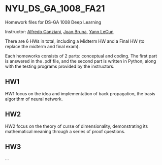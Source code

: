 # NYU_DS_GA_1008_FA21
Homework files for DS-GA 1008 Deep Learning

Instructor: [Alfredo Canziani](https://atcold.github.io/), [Joan Bruna](https://cims.nyu.edu/~bruna/), [Yann LeCun](http://yann.lecun.com/)

There are 6 HWs in total, including a Midterm HW and a Final HW (to replace the midterm and final exam).

Each homeworks consists of 2 parts: conceptual and coding. The first part is answered in the .pdf file, and the second part is written in Python, along with the testing programs provided by the instructors.

## HW1
HW1 focus on the idea and implementation of back propagation, the basis algorithm of neural network.

## HW2
HW2 focus on the theory of curse of dimensionality, demonstrating its mathematical meaning through a series of proof questions.

## HW3
...
